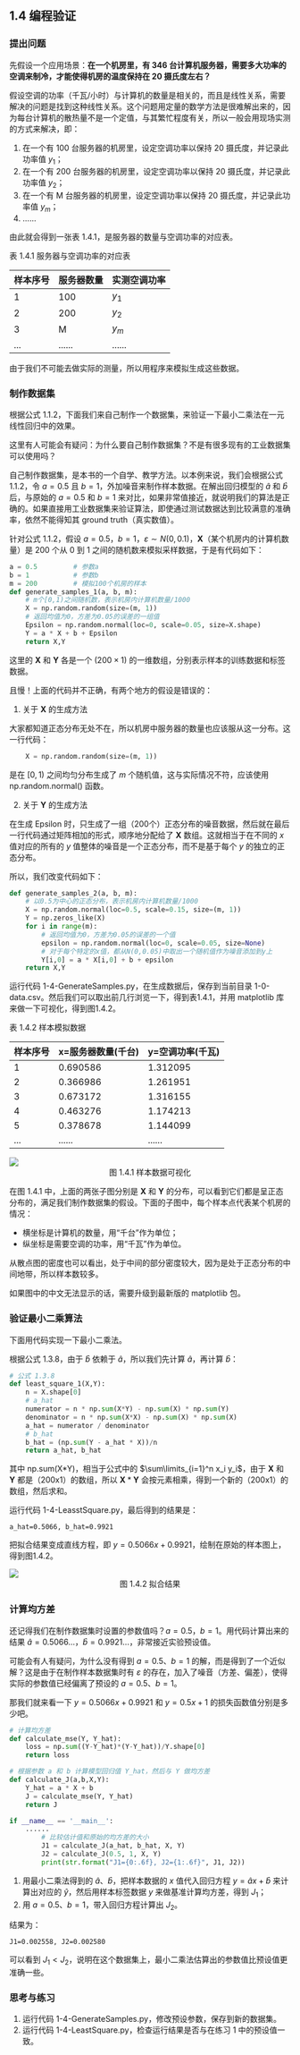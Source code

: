 ## 1.4 编程验证

### 提出问题

先假设一个应用场景：**在一个机房里，有 346 台计算机服务器，需要多大功率的空调来制冷，才能使得机房的温度保持在 20 摄氏度左右？**

假设空调的功率（千瓦/小时）与计算机的数量是相关的，而且是线性关系，需要解决的问题是找到这种线性关系。这个问题用定量的数学方法是很难解出来的，因为每台计算机的散热量不是一个定值，与其繁忙程度有关，所以一般会用现场实测的方式来解决，即：
1. 在一个有 100 台服务器的机房里，设定空调功率以保持 20 摄氏度，并记录此功率值 $y_1$；
2. 在一个有 200 台服务器的机房里，设定空调功率以保持 20 摄氏度，并记录此功率值 $y_2$；
3. 在一个有 M 台服务器的机房里，设定空调功率以保持 20 摄氏度，并记录此功率值 $y_m$；
4. ......

由此就会得到一张表 1.4.1，是服务器的数量与空调功率的对应表。

表 1.4.1 服务器与空调功率的对应表

|样本序号|服务器数量|实测空调功率|
|--|--|--|
|1|100|$y_1$|
|2|200|$y_2$|
|3|M|$y_m$|
|...|......|......|

由于我们不可能去做实际的测量，所以用程序来模拟生成这些数据。

### 制作数据集

根据公式 1.1.2，下面我们来自己制作一个数据集，来验证一下最小二乘法在一元线性回归中的效果。

这里有人可能会有疑问：为什么要自己制作数据集？不是有很多现有的工业数据集可以使用吗？

自己制作数据集，是本书的一个自学、教学方法。以本例来说，我们会根据公式 1.1.2，令 $a=0.5$ 且 $b=1$，外加噪音来制作样本数据。在解出回归模型的 $\hat a$ 和 $\hat b$ 后，与原始的 $a=0.5$ 和 $b=1$ 来对比，如果非常值接近，就说明我们的算法是正确的。如果直接用工业数据集来验证算法，即使通过测试数据达到比较满意的准确率，依然不能得知其 ground truth（真实数值）。


针对公式 1.1.2，假设 $a=0.5$，$b=1$，$\varepsilon \sim N(0,0.1)$，$\boldsymbol{X}$（某个机房内的计算机数量）是 200 个从 0 到 1 之间的随机数来模拟采样数据，于是有代码如下：

```Python
a = 0.5         # 参数a
b = 1           # 参数b
m = 200         # 模拟100个机房的样本
def generate_samples_1(a, b, m):
    # m个[0,1)之间随机数，表示机房内计算机数量/1000
    X = np.random.random(size=(m, 1))
    # 返回均值为0，方差为0.05的误差的一组值
    Epsilon = np.random.normal(loc=0, scale=0.05, size=X.shape)
    Y = a * X + b + Epsilon
    return X,Y
```

这里的 $\boldsymbol{X}$ 和 $\boldsymbol{Y}$ 各是一个 $(200\times 1)$ 的一维数组，分别表示样本的训练数据和标签数据。

且慢！上面的代码并不正确，有两个地方的假设是错误的：

1. 关于 $\boldsymbol{X}$ 的生成方法

大家都知道正态分布无处不在，所以机房中服务器的数量也应该服从这一分布。这一行代码：
```Python
    X = np.random.random(size=(m, 1))
```
是在 $[0,1)$ 之间均匀分布生成了 $m$ 个随机值，这与实际情况不符，应该使用 np.random.normal() 函数。

2. 关于 $\boldsymbol{Y}$ 的生成方法

在生成 Epsilon 时，只生成了一组（200个）正态分布的噪音数据，然后就在最后一行代码通过矩阵相加的形式，顺序地分配给了 $\boldsymbol{X}$ 数组。这就相当于在不同的 $x$ 值对应的所有的 $y$ 值整体的噪音是一个正态分布，而不是基于每个 $y$ 的独立的正态分布。

所以，我们改变代码如下：
```Python
def generate_samples_2(a, b, m):
    # 以0.5为中心的正态分布，表示机房内计算机数量/1000
    X = np.random.normal(loc=0.5, scale=0.15, size=(m, 1))
    Y = np.zeros_like(X)
    for i in range(m):
        # 返回均值为0，方差为0.05的误差的一个值
        epsilon = np.random.normal(loc=0, scale=0.05, size=None)
        # 对于每个特定的x值，都从N(0,0.05)中取出一个随机值作为噪音添加到y上
        Y[i,0] = a * X[i,0] + b + epsilon
    return X,Y
```
运行代码 1-4-GenerateSamples.py，在生成数据后，保存到当前目录 1-0-data.csv。然后我们可以取出前几行浏览一下，得到表1.4.1，并用 matplotlib 库来做一下可视化，得到图1.4.2。

表 1.4.2 样本模拟数据

|样本序号|x=服务器数量(千台)|y=空调功率(千瓦)|
|--|--|--|
|1|0.690586|1.312095|
|2|0.366986|1.261951|
|3|0.673172|1.316155|
|4|0.463276|1.174213|
|5|0.378678|1.144099|
|...|......|......|

<img src="./images/1-4-1.png" />
<center>图 1.4.1 样本数据可视化</center>

在图 1.4.1 中，上面的两张子图分别是 $\boldsymbol{X}$ 和 $\boldsymbol{Y}$ 的分布，可以看到它们都是呈正态分布的，满足我们制作数据集的假设。下面的子图中，每个样本点代表某个机房的情况：

- 横坐标是计算机的数量，用“千台”作为单位；
- 纵坐标是需要空调的功率，用“千瓦”作为单位。

从散点图的密度也可以看出，处于中间的部分密度较大，因为是处于正态分布的中间地带，所以样本数较多。

如果图中的中文无法显示的话，需要升级到最新版的 matplotlib 包。


### 验证最小二乘算法

下面用代码实现一下最小二乘法。

根据公式 1.3.8，由于 $\hat{b}$ 依赖于 $\hat{a}$，所以我们先计算 $\hat{a}$，再计算 $\hat{b}$：

```Python
# 公式 1.3.8
def least_square_1(X,Y):
    n = X.shape[0]
    # a_hat
    numerator = n * np.sum(X*Y) - np.sum(X) * np.sum(Y)
    denominator = n * np.sum(X*X) - np.sum(X) * np.sum(X)
    a_hat = numerator / denominator
    # b_hat
    b_hat = (np.sum(Y - a_hat * X))/n
    return a_hat, b_hat
```

其中 np.sum(X\*Y)，相当于公式中的 $\sum\limits_{i=1}^n x_i y_i$，由于 $\boldsymbol{X}$ 和 $\boldsymbol{Y}$ 都是（200x1）的数组，所以 $\boldsymbol{X}*\boldsymbol{Y}$ 会按元素相乘，得到一个新的（200x1）的数组，然后求和。

运行代码 1-4-LeasstSquare.py，最后得到的结果是：

```
a_hat=0.5066, b_hat=0.9921
```
把拟合结果变成直线方程，即 $y=0.5066x+0.9921$，绘制在原始的样本图上，得到图1.4.2。

<img src="./images/1-4-2.png" />
<center>图 1.4.2 拟合结果</center>

### 计算均方差

还记得我们在制作数据集时设置的参数值吗？$a=0.5$，$b=1$。用代码计算出来的结果 $\hat a=0.5066...$，$\hat b=0.9921...$，非常接近实验预设值。

可能会有人有疑问，为什么没有得到 $a=0.5、b=1$ 的解，而是得到了一个近似解？这是由于在制作样本数据集时有 $\varepsilon$ 的存在，加入了噪音（方差、偏差），使得实际的参数值已经偏离了预设的 $a=0.5、b=1$。

那我们就来看一下 $y=0.5066x+0.9921$ 和 $y=0.5x+1$ 的损失函数值分别是多少吧。

```Python
# 计算均方差
def calculate_mse(Y, Y_hat):
    loss = np.sum((Y-Y_hat)*(Y-Y_hat))/Y.shape[0]
    return loss

# 根据参数 a 和 b 计算模型回归值 Y_hat，然后与 Y 做均方差
def calculate_J(a,b,X,Y):
    Y_hat = a * X + b
    J = calculate_mse(Y, Y_hat)
    return J

if __name__ == '__main__':
    ......
        # 比较估计值和原始的均方差的大小
        J1 = calculate_J(a_hat, b_hat, X, Y)
        J2 = calculate_J(0.5, 1, X, Y)
        print(str.format("J1={0:.6f}, J2={1:.6f}", J1, J2))
```
1. 用最小二乘法得到的 $\hat{a}、\hat{b}$，把样本数据的 $x$ 值代入回归方程 $y=\hat{a}x+\hat{b}$ 来计算出对应的 $\hat{y}$，然后用样本标签数据 $y$ 来做基准计算均方差，得到 $J_1$；
2. 用 $a=0.5、b=1$，带入回归方程计算出 $J_2$。

结果为：

```
J1=0.002558, J2=0.002580
```

可以看到 $J_1 < J_2$，说明在这个数据集上，最小二乘法估算出的参数值比预设值更准确一些。

### 思考与练习

1. 运行代码 1-4-GenerateSamples.py，修改预设参数，保存到新的数据集。
2. 运行代码 1-4-LeastSquare.py，检查运行结果是否与在练习 1 中的预设值一致。
